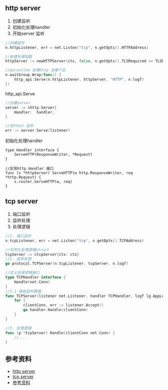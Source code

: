 <!-- ---
title: golang tcp server
date: 2018-08-20 21:22:13
category: language, go, nsq
--- -->

##  http server

1. 创建监听
2. 初始化处理handler
3. 开始server 监听

```go
//创建监听
n.httpListener, err = net.Listen("tcp", n.getOpts().HTTPAddress)

//新建处理函数
httpServer := newHTTPServer(ctx, false, n.getOpts().TLSRequired == TLSRequired)

//goroutine 处理http 去哪个区
n.waitGroup.Wrap(func() {
    http_api.Serve(n.httpListener, httpServer, "HTTP", n.logf)
})
```

http_api.Serve

```go
//创建server
server := &http.Server{
	Handler:  handler,
}

//进行net 监听
err := server.Serve(listener)
```

初始化处理handler

```
type Handler interface {
	ServeHTTP(ResponseWriter, *Request)
}

//实现http Handler 接口
func (s *httpServer) ServeHTTP(w http.ResponseWriter, req *http.Request) {
	s.router.ServeHTTP(w, req)
}
```


## tcp server

1. 端口监听
2. 监听处理
3. 处理逻辑

```go
//1. 端口监听
n.tcpListener, err = net.Listen("tcp", n.getOpts().TCPAddress)

//实例化处理逻辑struct
tcpServer := &tcpServer{ctx: ctx}
//2. 监听处理
go protocol.TCPServer(n.tcpListener, tcpServer, n.logf)

//定义处理逻辑接口
type TCPHandler interface {
	Handle(net.Conn)
}
//2.1 接收监听数据
func TCPServer(listener net.Listener, handler TCPHandler, logf lg.AppLogFunc) {
	for {
		clientConn, err := listener.Accept()
		go handler.Handle(clientConn)
	}
}

//3. 处理逻辑
func (p *tcpServer) Handle(clientConn net.Conn) {
	//...
}
```

## 参考资料

- [http server](#http-server)
- [tcp server](#tcp-server)
- [参考资料](#%E5%8F%82%E8%80%83%E8%B5%84%E6%96%99)